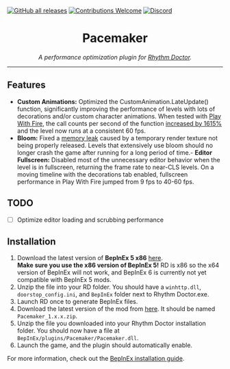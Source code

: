 [![GitHub all releases](https://img.shields.io/github/downloads/RandomGuyJCI/Pacemaker/total)](https://github.com/RandomGuyJCI/Pacemaker/releases/latest)
[![Contributions Welcome](https://img.shields.io/badge/contributions-welcome-brightgreen.svg?style=flat)](https://github.com/RandomGuyJCI/RDGameplayPatches/issues)
[![Discord](https://img.shields.io/discord/296802696243970049?color=%235865F2&label=discord&logo=Discord&logoColor=%23ffffff)](https://discord.gg/rhythmdr)

<div align="center">
  <h1>Pacemaker</h1>
  <i>A performance optimization plugin for <a href="https://rhythmdr.com">Rhythm Doctor</a>.</i>
</div>

---

## Features

- **Custom Animations:** Optimized the CustomAnimation.LateUpdate() function, significantly improving the performance of levels with lots of decorations and/or custom character animations. When tested with [Play With Fire](https://codex.rhythm.cafe/play-wit-hqHVhSHwfyH.rdzip), the call counts per second of the function [increased by 1615%](https://i.imgur.com/uVos6KK.png) and the level now runs at a consistent 60 fps.
- **Bloom:** Fixed a [memory leak](https://cdn.discordapp.com/attachments/751852834320023593/1004421730107924510/unknown.png) caused by a temporary render texture not being properly released. Levels that extensively use bloom should no longer crash the game after running for a long period of time.- **Editor Fullscreen:** Disabled most of the unnecessary editor behavior when the level is in fullscreen, returning the frame rate to near-CLS levels. On a moving timeline with the decorations tab enabled, fullscreen performance in Play With Fire jumped from 9 fps to 40-60 fps.

## TODO
- [ ] Optimize editor loading and scrubbing performance

## Installation
1. Download the latest version of **BepInEx 5 x86** [here](https://github.com/BepInEx/BepInEx/releases/latest). \
**Make sure you use the x86 version of BepInEx 5!** RD is x86 so the x64 version of BepInEx will not work, and BepInEx 6 is currently not yet compatible with BepInEx 5 mods.
2. Unzip the file into your RD folder. You should have a `winhttp.dll`, `doorstop_config.ini`, and `BepInEx` folder next to Rhythm Doctor.exe.
3. Launch RD once to generate BepInEx files.
4. Download the latest version of the mod from [here](https://github.com/RandomGuyJCI/Pacemaker/releases). It should be named `Pacemaker_1.x.x.zip`.
5. Unzip the file you downloaded into your Rhythm Doctor installation folder. You should now have a file at `BepInEx/plugins/Pacemaker/Pacemaker.dll`.
6. Launch the game, and the plugin should automatically enable.

For more information, check out the [BepInEx installation guide](https://docs.bepinex.dev/articles/user_guide/installation/index.html).
